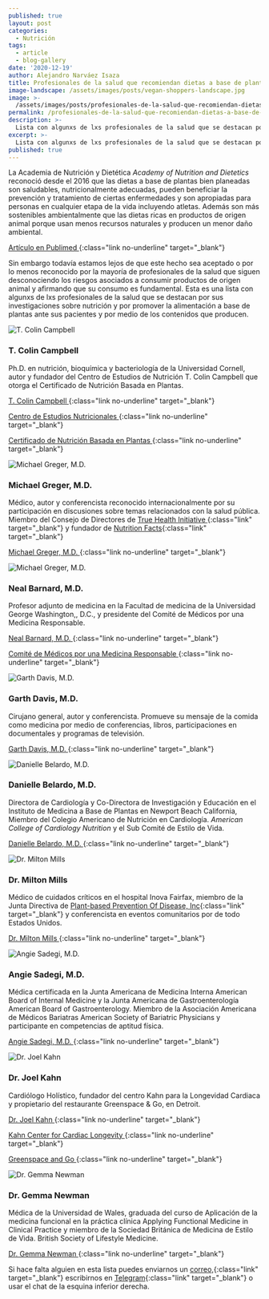 ```yaml
---
published: true
layout: post
categories:
  - Nutrición
tags:
  - article
  - blog-gallery
date: '2020-12-19'
author: Alejandro Narváez Isaza
title: Profesionales de la salud que recomiendan dietas a base de plantas
image-landscape: /assets/images/posts/vegan-shoppers-landscape.jpg
image: >-
  /assets/images/posts/profesionales-de-la-salud-que-recomiendan-dietas-a-base-de-plantas.jpg
permalink: /profesionales-de-la-salud-que-recomiendan-dietas-a-base-de-plantas/
description: >-
  Lista con algunxs de lxs profesionales de la salud que se destacan por sus investigaciones sobre nutrición y por promover la alimentación a base de plantas ante sus pacientes y por medio de los contenidos que producen.
excerpt: >-
  Lista con algunxs de lxs profesionales de la salud que se destacan por sus investigaciones sobre nutrición y por promover la alimentación a base de plantas ante sus pacientes y por medio de los contenidos que producen.
published: true
---
```

La Academia de Nutrición y Dietética *Academy of Nutrition and Dietetics* reconoció desde el 2016 que las dietas a base de plantas bien planeadas son saludables, nutricionalmente adecuadas, pueden beneficiar la prevención y tratamiento de ciertas enfermedades y son apropiadas para personas en cualquier etapa de la vida incluyendo atletas. Además son más sostenibles ambientalmente que las dietas ricas en productos de origen animal porque usan menos recursos naturales y producen un menor daño ambiental.

[Artículo en Publimed <span class="icon icon-long-arrow-right-light"></span>](https://pubmed.ncbi.nlm.nih.gov/27886704/){:class="link no-underline" target="_blank"}

Sin embargo todavía estamos lejos de que este hecho sea aceptado o por lo menos reconocido por la mayoría de profesionales de la salud que siguen desconociendo los riesgos asociados a consumir productos de origen animal y afirmando que su consumo es fundamental. Esta es una lista con algunxs de lxs profesionales de la salud que se destacan por sus investigaciones sobre nutrición y por promover la alimentación a base de plantas ante sus pacientes y por medio de los contenidos que producen.

![T. Colin Campbell](../assets/images/posts/t-colin-campbell.jpg)

### T. Colin Campbell

Ph.D. en nutrición, bioquímica y bacteriología de la Universidad Cornell, autor y fundador del Centro de Estudios de Nutrición T. Colin Campbell que otorga el Certificado de Nutrición Basada en Plantas.

[T. Colin Campbell <span class="icon icon-long-arrow-right-light"></span>](https://nutritionstudies.org/es/acerca-de-nosotros/dr-t-colin-campbell/){:class="link no-underline" target="_blank"}

[Centro de Estudios Nutricionales <span class="icon icon-long-arrow-right-light"></span>](https://nutritionstudies.org/){:class="link no-underline" target="_blank"}

[Certificado de Nutrición Basada en Plantas <span class="icon icon-long-arrow-right-light"></span>](https://nutritionstudies.org/es/cursos/certificado-de-nutricion-basada-en-plantas/){:class="link no-underline" target="_blank"}

![Michael Greger, M.D.](../assets/images/posts/michael-greger.jpg)

### Michael Greger, M.D.

Médico, autor y conferencista reconocido internacionalmente por su participación en discusiones sobre temas relacionados con la salud pública. Miembro del Consejo de Directores de [True Health Initiative ](http://www.truehealthinitiative.org/){:class="link" target="_blank"} y fundador de [Nutrition Facts](https://nutritionfacts.org/es/){:class="link" target="_blank"}

[Michael Greger, M.D. <span class="icon icon-long-arrow-right-light"></span>](https://drgreger.org/){:class="link no-underline" target="_blank"}

![Michael Greger, M.D.](../assets/images/posts/neal-barnard.jpg)

### Neal Barnard, M.D.

Profesor adjunto de medicina en la Facultad de medicina de la Universidad George Washington,, D.C., y presidente del Comité de Médicos por una Medicina Responsable.

[Neal Barnard, M.D. <span class="icon icon-long-arrow-right-light"></span>](https://www.pcrm.org/about-us/staff/neal-barnard-md-facc){:class="link no-underline" target="_blank"}

[Comité de Médicos por una Medicina Responsable <span class="icon icon-long-arrow-right-light"></span>](https://www.pcrm.org/){:class="link no-underline" target="_blank"}

![Garth Davis, M.D.](../assets/images/posts/garth-davis.jpg)

### Garth Davis, M.D.

Cirujano general, autor y conferencista. Promueve su mensaje de la comida como medicina por medio de conferencias, libros, participaciones en documentales y programas de televisión.

[Garth Davis, M.D. <span class="icon icon-long-arrow-right-light"></span>](https://drgarthdavis.com/){:class="link no-underline" target="_blank"}

![Danielle Belardo, M.D.](../assets/images/posts/danielle-belardo.jpg)

### Danielle Belardo, M.D.

Directora de Cardiología y Co-Directora de Investigación y Educación en el Instituto de Medicina a Base de Plantas en Newport Beach California, Miembro del Colegio Americano de Nutrición en Cardiología. *American College of Cardiology Nutrition* y el Sub Comité de Estilo de Vida.

[Danielle Belardo, M.D. <span class="icon icon-long-arrow-right-light"></span>](https://www.daniellebelardomd.com/){:class="link no-underline" target="_blank"}

![Dr. Milton Mills](../assets/images/posts/milton-mills.jpg)

### Dr. Milton Mills

Médico de cuidados críticos en el hospital Inova Fairfax, miembro de la Junta Directiva de [Plant-based Prevention Of Disease, Inc](https://www.preventionofdisease.org/){:class="link" target="_blank"} y conferencista en eventos comunitarios por de todo Estados Unidos.

[Dr. Milton Mills <span class="icon icon-long-arrow-right-light"></span>](https://drmiltonmillsplantbasednation.com/){:class="link no-underline" target="_blank"}

![Angie Sadegi, M.D.](../assets/images/posts/angie-sadegi.jpg)

### Angie Sadegi, M.D.

Médica certificada en la Junta Americana de Medicina Interna American Board of Internal Medicine y la Junta Americana de Gastroenterología American Board of Gastroenterology. Miembro de la Asociación Americana de Médicos Bariatras American Society of Bariatric Physicians y participante en competencias de aptitud física.

[Angie Sadegi, M.D. <span class="icon icon-long-arrow-right-light"></span>](https://drangiehealth.com/){:class="link no-underline" target="_blank"}

![Dr. Joel Kahn](../assets/images/posts/joel-kahn.jpg)

### Dr. Joel Kahn

Cardiólogo Holístico, fundador del centro Kahn para la Longevidad Cardiaca y propietario del restaurante Greenspace & Go, en Detroit.

[Dr. Joel Kahn <span class="icon icon-long-arrow-right-light"></span>](https://www.drjoelkahn.com/){:class="link no-underline" target="_blank"}

[Kahn Center for Cardiac Longevity <span class="icon icon-long-arrow-right-light"></span>](https://www.kahnlongevitycenter.com/){:class="link no-underline" target="_blank"}

[Greenspace and Go <span class="icon icon-long-arrow-right-light"></span>](https://greenspaceandgo.com/){:class="link no-underline" target="_blank"}

![Dr. Gemma Newman](../assets/images/posts/gemma-newman.jpg)

### Dr. Gemma Newman

Médica de la Universidad de Wales, graduada del curso de Aplicación de la medicina funcional en la práctica clínica Applying Functional Medicine in Clinical Practice y miembro de la Sociedad Británica de Medicina de Estilo de Vida. British Society of  Lifestyle Medicine.

[Dr. Gemma Newman <span class="icon icon-long-arrow-right-light"></span>](https://gemmanewman.com/){:class="link no-underline" target="_blank"}

Si hace falta alguien en esta lista puedes enviarnos un [correo,](mailto:hola@tallerveganista.com){:class="link" target="_blank"} escribirnos en [Telegram](https://t.me/joinchat/J9QQERRxaty5e3lfNBtHdw){:class="link" target="_blank"} o usar el chat de la esquina inferior derecha.
